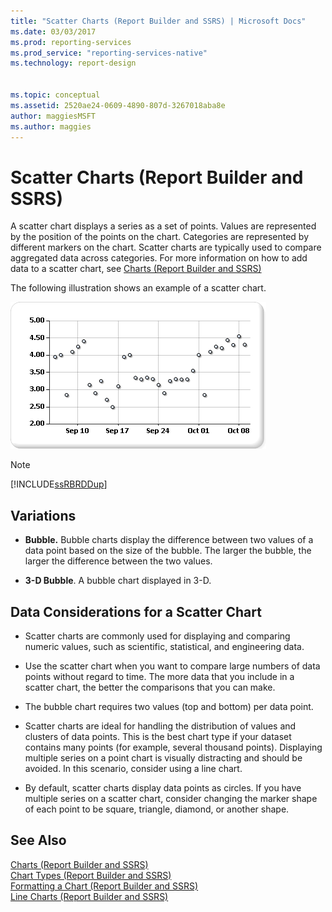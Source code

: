 ```yaml
---
title: "Scatter Charts (Report Builder and SSRS) | Microsoft Docs"
ms.date: 03/03/2017
ms.prod: reporting-services
ms.prod_service: "reporting-services-native"
ms.technology: report-design


ms.topic: conceptual
ms.assetid: 2520ae24-0609-4890-807d-3267018aba8e
author: maggiesMSFT
ms.author: maggies
---
```

# Scatter Charts (Report Builder and SSRS)
  A scatter chart displays a series as a set of points. Values are represented by the position of the points on the chart. Categories are represented by different markers on the chart. Scatter charts are typically used to compare aggregated data across categories. For more information on how to add data to a scatter chart, see [Charts &#40;Report Builder and SSRS&#41;](../../reporting-services/report-design/charts-report-builder-and-ssrs.md)  
  
 The following illustration shows an example of a scatter chart.  
  
 ![Scatter chart](../../reporting-services/report-design/media/rs-scatterchart.gif "Scatter chart")  
  
> [!NOTE]  
>  [!INCLUDE[ssRBRDDup](../../includes/ssrbrddup-md.md)]  
  
## Variations  
  
-   **Bubble.** Bubble charts display the difference between two values of a data point based on the size of the bubble. The larger the bubble, the larger the difference between the two values.  
  
-   **3-D Bubble**. A bubble chart displayed in 3-D.  
  
## Data Considerations for a Scatter Chart  
  
-   Scatter charts are commonly used for displaying and comparing numeric values, such as scientific, statistical, and engineering data.  
  
-   Use the scatter chart when you want to compare large numbers of data points without regard to time. The more data that you include in a scatter chart, the better the comparisons that you can make.  
  
-   The bubble chart requires two values (top and bottom) per data point.  
  
-   Scatter charts are ideal for handling the distribution of values and clusters of data points. This is the best chart type if your dataset contains many points (for example, several thousand points). Displaying multiple series on a point chart is visually distracting and should be avoided. In this scenario, consider using a line chart.  
  
-   By default, scatter charts display data points as circles. If you have multiple series on a scatter chart, consider changing the marker shape of each point to be square, triangle, diamond, or another shape.  
  
## See Also  
 [Charts &#40;Report Builder and SSRS&#41;](../../reporting-services/report-design/charts-report-builder-and-ssrs.md)   
 [Chart Types &#40;Report Builder and SSRS&#41;](../../reporting-services/report-design/chart-types-report-builder-and-ssrs.md)   
 [Formatting a Chart &#40;Report Builder and SSRS&#41;](../../reporting-services/report-design/formatting-a-chart-report-builder-and-ssrs.md)   
 [Line Charts &#40;Report Builder and SSRS&#41;](../../reporting-services/report-design/line-charts-report-builder-and-ssrs.md)  
  
  
